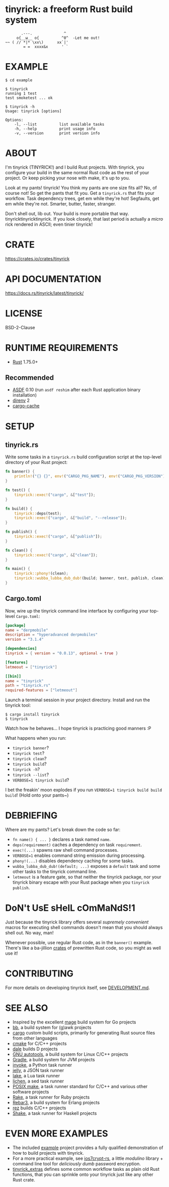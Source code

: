 # tinyrick: a freeform Rust build system

```
       .---.              ^
     o{__ω__ o{          ^0^  -Let me out!
~~ ( // *|* \xx\)      xx`|'
        = =  xxxx&x      ' `
```

# EXAMPLE

```console
$ cd example

$ tinyrick
running 1 test
test smoketest ... ok

$ tinyrick -h
Usage: tinyrick [options]

Options:
    -l, --list          list available tasks
    -h, --help          print usage info
    -v, --version       print version info
```

# ABOUT

I'm tinyrick (TINYRICK!) and I build Rust projects. With tinyrick, you configure your build in the same normal Rust code as the rest of your project. Or keep picking your nose with make, it's up to you.

Look at my pants! tinyrick! You think my pants are one size fits all? No, of course not! So get the pants that fit you. Get a `tinyrick.rs` that fits your workflow. Task dependency trees, get em while they're hot! Segfaults, get em while they're not. Smarter, butter, faster, stranger.

Don't shell out, lib out. Your build is more portable that way. tinyricktinyricktinyrick. If you look closely, that last period is actually a *micro* rick rendered in ASCII; even tinier tinyrick!

# CRATE

https://crates.io/crates/tinyrick

# API DOCUMENTATION

https://docs.rs/tinyrick/latest/tinyrick/

# LICENSE

BSD-2-Clause

# RUNTIME REQUIREMENTS

* [Rust](https://www.rust-lang.org/en-US/) 1.75.0+

## Recommended

* [ASDF](https://asdf-vm.com/) 0.10 (run `asdf reshim` after each Rust application binary installation)
* [direnv](https://direnv.net/) 2
* [cargo-cache](https://crates.io/crates/cargo-cache)

# SETUP

## tinyrick.rs

Write some tasks in a `tinyrick.rs` build configuration script at the top-level directory of your Rust project:

```rust
fn banner() {
    println!("{} {}", env!("CARGO_PKG_NAME"), env!("CARGO_PKG_VERSION"));
}

fn test() {
    tinyrick::exec!("cargo", &["test"]);
}

fn build() {
    tinyrick::deps(test);
    tinyrick::exec!("cargo", &["build", "--release"]);
}

fn publish() {
    tinyrick::exec!("cargo", &["publish"]);
}

fn clean() {
    tinyrick::exec!("cargo", &["clean"]);
}

fn main() {
    tinyrick::phony!(clean);
    tinyrick::wubba_lubba_dub_dub!(build; banner, test, publish, clean);
}
```

## Cargo.toml

Now, wire up the tinyrick command line interface by configuring your top-level `Cargo.toml`:

```toml
[package]
name = "derpmobile"
description = "hyperadvanced derpmobiles"
version = "3.1.4"

[dependencies]
tinyrick = { version = "0.0.13", optional = true }

[features]
letmeout = ["tinyrick"]

[[bin]]
name = "tinyrick"
path = "tinyrick.rs"
required-features = ["letmeout"]
```

Launch a terminal session in your project directory. Install and run the tinyrick tool:

```console
$ cargo install tinyrick
$ tinyrick
```

Watch how he behaves... I hope tinyrick is practicing good manners :P

What happens when you run:

* `tinyrick banner`?
* `tinyrick test`?
* `tinyrick clean`?
* `tinyrick build`?
* `tinyrick -h`?
* `tinyrick --list`?
* `VERBOSE=1 tinyrick build`?

I bet the freakin' moon explodes if you run `VERBOSE=1 tinyrick build build build`! (Hold onto your pants~)

# DEBRIEFING

Where are my pants? Let's break down the code so far:

* `fn name() { ... }` declares a task named `name`.
* `deps(requirement)` caches a dependency on task `requirement`.
* `exec!(...)` spawns raw shell command processes.
* `VERBOSE=1` enables command string emission during processing.
* `phony!(...)` disables dependency caching for some tasks.
* `wubba_lubba_dub_dub!(default; ...)` exposes a `default` task and some other tasks to the tinyrick command line.
* `letmeout` is a feature gate, so that neither the tinyrick package, nor your tinyrick binary escape with your Rust package when you `tinyrick publish`.

# DoN't UsE sHelL cOmMaNdS!1

Just because the tinyrick library offers several *supremely convenient* macros for executing shell commands doesn't mean that you should always shell out. No way, man!

Whenever possible, use regular Rust code, as in the `banner()` example. There's like a ba-jillion [crates](https://crates.io) of prewritten Rust code, so you might as well use it!

# CONTRIBUTING

For more details on developing tinyrick itself, see [DEVELOPMENT.md](DEVELOPMENT.md).

# SEE ALSO

* Inspired by the excellent [mage](https://magefile.org/) build system for Go projects
* [bb](https://github.com/mcandre/bb), a build system for (g)awk projects
* [cargo](https://doc.rust-lang.org/cargo/reference/build-scripts.html) custom build scripts, primarily for generating Rust source files from other languages
* [cmake](https://cmake.org/) for C/C++ projects
* [dale](https://github.com/mcandre/dale) builds D projects
* [GNU autotools](https://www.gnu.org/software/automake/manual/html_node/Autotools-Introduction.html), a build system for Linux C/C++ projects
* [Gradle](https://gradle.org/), a build system for JVM projects
* [invoke](https://pypi.org/project/invoke/), a Python task runner
* [jelly](https://github.com/mcandre/jelly), a JSON task runner
* [lake](https://luarocks.org/modules/steved/lake), a Lua task runner
* [lichen](https://github.com/mcandre/lichen), a sed task runner
* [POSIX make](https://pubs.opengroup.org/onlinepubs/009695299/utilities/make.html), a task runner standard for C/C++ and various other software projects
* [Rake](https://ruby.github.io/rake/), a task runner for Ruby projects
* [Rebar3](https://www.rebar3.org/), a build system for Erlang projects
* [rez](https://github.com/mcandre/rez) builds C/C++ projects
* [Shake](https://shakebuild.com/), a task runner for Haskell projects

# EVEN MORE EXAMPLES

* The included [example](example) project provides a fully qualified demonstration of how to build projects with tinyrick.
* For a more practical example, see [ios7crypt-rs](https://github.com/mcandre/ios7crypt-rs), a little *modulino* library + command line tool for *deliciously dumb* password encryption.
* [tinyrick_extras](https://github.com/mcandre/tinyrick_extras) defines some common workflow tasks as plain old Rust functions, that you can sprinkle onto your tinyrick just like any other Rust crate.
